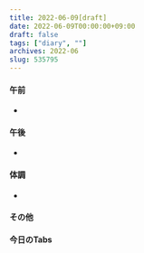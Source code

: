 ```yaml
---
title: 2022-06-09[draft]
date: 2022-06-09T00:00:00+09:00
draft: false
tags: ["diary", ""]
archives: 2022-06
slug: 535795
---
```

#### 午前
- 
#### 午後
- 
#### 体調
- 
#### その他
#### 今日のTabs